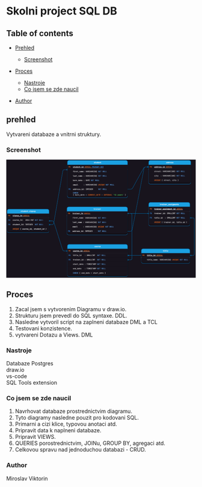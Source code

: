 <h1>Skolni project SQL DB</h1>

## Table of contents

- [Prehled](#prehled)
  - [Screenshot](#screenshot)
- [Proces](#Proces)

  - [Nastroje](#Nastroje)
  - [Co jsem se zde naucil](#Co-jsem-se-naucil)

- [Author](#Author)

## prehled

Vytvareni databaze a vnitrni struktury.

### Screenshot

![](./Diagrams/db_diagram.png)

## Proces

1. Zacal jsem s vytvorenim Diagramu v draw.io.
2. Strukturu jsem prevedl do SQL syntaxe. DDL.
3. Nasledne vytvoril script na zaplneni databaze DML a TCL
4. Testovani konzistence.
5. vytvareni Dotazu a Views. DML

### Nastroje

Databaze Postgres<br>
draw.io<br>
vs-code<br>
SQL Tools extension

### Co jsem se zde naucil

1. Navrhovat databaze prostrednictvim diagramu.
2. Tyto diagramy nasledne pouzit pro kodovani SQL.
3. Primarni a cizi klice, typovou anotaci atd.
4. Pripravit data k naplneni databaze.
5. Pripravit VIEWS.
6. QUERIES porostrednictvim, JOINu, GROUP BY, agregaci atd.
7. Celkovou spravu nad jednoduchou databazi - CRUD.

### Author

Miroslav Viktorin
